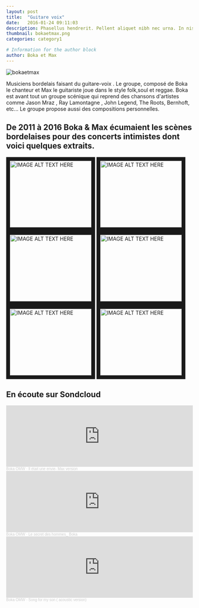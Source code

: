 ```yaml
---
layout: post
title:  "Guitare voix"
date:   2016-01-24 09:11:03
description: Phasellus hendrerit. Pellent aliquet nibh nec urna. In nis aliquet vel, dapibus id,mattis.
thumbnail: bokaetmax.png
categories: category1

# Information for the author block
author: Boka et Max
---
```


![bokaetmax]({{site.url}}/{{site.baseurl}}/assets/img/boka&max.png)

Musiciens bordelais faisant du guitare-voix . Le groupe, composé de Boka le chanteur et Max le guitariste joue dans le style folk,soul et reggae.
Boka est avant tout un groupe scénique qui reprend des chansons d'artistes comme Jason Mraz , Ray Lamontagne , John Legend, The Roots, Bernhoft, etc...
Le groupe propose aussi des compositions personnelles.

## De 2011 à 2016 Boka & Max écumaient les scènes bordelaises pour des concerts intimistes dont voici quelques extraits.

<a href="https://www.youtube.com/watch?time_continue=1&v=ytAweVdQrCQ&feature=emb_logo" target="_blank"><img src="{{site.url}}/{{site.baseurl}}/assets/img/boka-one.png"
alt="IMAGE ALT TEXT HERE" width="220" height="180" border="10" /></a>
<a href="https://www.youtube.com/watch?v=c5hMDZrSDU4&feature=emb_logo" target="_blank"><img src="{{site.url}}/{{site.baseurl}}/assets/img/boka-two.png"
alt="IMAGE ALT TEXT HERE" width="220" height="180" border="10" /></a>
<a href="https://www.youtube.com/watch?v=IuaS1dGOjfA&feature=emb_logo" target="_blank"><img src="{{site.url}}/{{site.baseurl}}/assets/img/boka-three.png"
alt="IMAGE ALT TEXT HERE" width="220" height="180" border="10" /></a>
<a href="https://www.youtube.com/watch?v=TPPKg-9q1Mw&feature=emb_logo" target="_blank"><img src="{{site.url}}/{{site.baseurl}}/assets/img/boka-four.png"
alt="IMAGE ALT TEXT HERE" width="220" height="180" border="10" /></a>
<a href="https://www.youtube.com/watch?v=3ZweAZnnrLI&feature=emb_logo" target="_blank"><img src="{{site.url}}/{{site.baseurl}}/assets/img/boka-five.png"
alt="IMAGE ALT TEXT HERE" width="220" height="180" border="10" /></a>
<a href="https://www.youtube.com/watch?v=GohE7Qc4dWw&feature=emb_logo" target="_blank"><img src="{{site.url}}/{{site.baseurl}}/assets/img/boka-six.png"
alt="IMAGE ALT TEXT HERE" width="220" height="180" border="10" /></a>

## En écoute sur Sondcloud
<iframe width="100%" height="166" scrolling="no" frameborder="no" allow="autoplay" src="https://w.soundcloud.com/player/?url=https%3A//api.soundcloud.com/tracks/808932934&color=%23ff5500&auto_play=false&hide_related=false&show_comments=true&show_user=true&show_reposts=false&show_teaser=true"></iframe><div style="font-size: 10px; color: #cccccc;line-break: anywhere;word-break: normal;overflow: hidden;white-space: nowrap;text-overflow: ellipsis; font-family: Interstate,Lucida Grande,Lucida Sans Unicode,Lucida Sans,Garuda,Verdana,Tahoma,sans-serif;font-weight: 100;"><a href="https://soundcloud.com/jean-yves-doffou" title="Boka OMW" target="_blank" style="color: #cccccc; text-decoration: none;">Boka OMW</a> · <a href="https://soundcloud.com/jean-yves-doffou/il-etait-une-envie-max-version" title="Il était une envie- Max version" target="_blank" style="color: #cccccc; text-decoration: none;">Il était une envie- Max version</a></div>

<iframe width="100%" height="166" scrolling="no" frameborder="no" allow="autoplay" src="https://w.soundcloud.com/player/?url=https%3A//api.soundcloud.com/tracks/70092442&color=%23ff5500&auto_play=false&hide_related=false&show_comments=true&show_user=true&show_reposts=false&show_teaser=true"></iframe><div style="font-size: 10px; color: #cccccc;line-break: anywhere;word-break: normal;overflow: hidden;white-space: nowrap;text-overflow: ellipsis; font-family: Interstate,Lucida Grande,Lucida Sans Unicode,Lucida Sans,Garuda,Verdana,Tahoma,sans-serif;font-weight: 100;"><a href="https://soundcloud.com/jean-yves-doffou" title="Boka OMW" target="_blank" style="color: #cccccc; text-decoration: none;">Boka OMW</a> · <a href="https://soundcloud.com/jean-yves-doffou/le-secret-des-hommes-boka" title="Le secret des hommes_ Boka" target="_blank" style="color: #cccccc; text-decoration: none;">Le secret des hommes_ Boka</a></div>

<iframe width="100%" height="166" scrolling="no" frameborder="no" allow="autoplay" src="https://w.soundcloud.com/player/?url=https%3A//api.soundcloud.com/tracks/69634723&color=%23ff5500&auto_play=false&hide_related=false&show_comments=true&show_user=true&show_reposts=false&show_teaser=true"></iframe><div style="font-size: 10px; color: #cccccc;line-break: anywhere;word-break: normal;overflow: hidden;white-space: nowrap;text-overflow: ellipsis; font-family: Interstate,Lucida Grande,Lucida Sans Unicode,Lucida Sans,Garuda,Verdana,Tahoma,sans-serif;font-weight: 100;"><a href="https://soundcloud.com/jean-yves-doffou" title="Boka OMW" target="_blank" style="color: #cccccc; text-decoration: none;">Boka OMW</a> · <a href="https://soundcloud.com/jean-yves-doffou/song-for-my-son-acoustic" title="Song for my son ( acoustic version)" target="_blank" style="color: #cccccc; text-decoration: none;">Song for my son ( acoustic version)</a></div>

